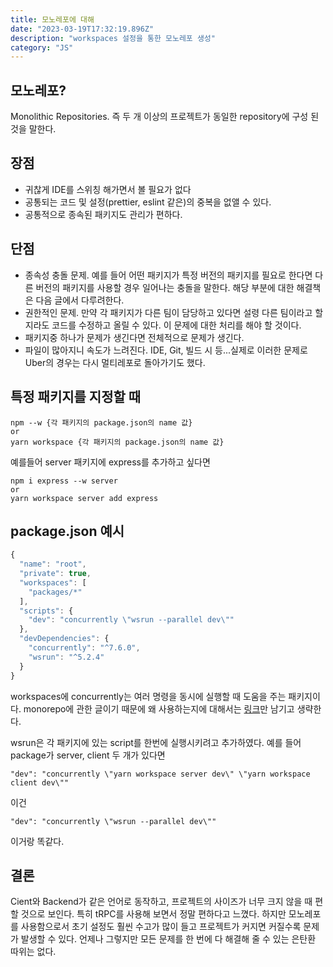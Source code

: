 ```yaml
---
title: 모노레포에 대해
date: "2023-03-19T17:32:19.896Z"
description: "workspaces 설정을 통한 모노레포 생성"
category: "JS"
---
```


## 모노레포?
Monolithic Repositories. 즉 두 개 이상의 프로젝트가 동일한 repository에 구성 된 것을 말한다.

## 장점
- 귀찮게 IDE를 스위칭 해가면서 볼 필요가 없다
- 공통되는 코드 및 설정(prettier, eslint 같은)의 중복을 없앨 수 있다.
- 공통적으로 종속된 패키지도 관리가 편하다.

## 단점
- 종속성 충돌 문제. 예를 들어 어떤 패키지가 특정 버전의 패키지를 필요로 한다면 다른 버전의 패키지를 사용할 경우 일어나는 충돌을 말한다. 해당 부분에 대한 해결책은 다음 글에서 다루려한다.
- 권한적인 문제. 만약 각 패키지가 다른 팀이 담당하고 있다면 설령 다른 팀이라고 할지라도 코드를 수정하고 올릴 수 있다. 이 문제에 대한 처리를 해야 할 것이다.
- 패키지중 하나가 문제가 생긴다면 전체적으로 문제가 생긴다.
- 파일이 많아지니 속도가 느려진다. IDE, Git, 빌드 시 등...실제로 이러한 문제로 Uber의 경우는 다시 멀티레포로 돌아가기도 했다.

## 특정 패키지를 지정할 때
```
npm --w {각 패키지의 package.json의 name 값}
or
yarn workspace {각 패키지의 package.json의 name 값}
```
예를들어 server 패키지에 express를 추가하고 싶다면
```
npm i express --w server
or
yarn workspace server add express
```

## package.json 예시
```js
{
  "name": "root",
  "private": true,
  "workspaces": [
    "packages/*"
  ],
  "scripts": {
    "dev": "concurrently \"wsrun --parallel dev\""
  },
  "devDependencies": {
    "concurrently": "^7.6.0",
    "wsrun": "^5.2.4"
  }
}
```

workspaces에
concurrently는 여러 명령을 동시에 실행할 때 도움을 주는 패키지이다. monorepo에 관한 글이기 때문에 왜 사용하는지에 대해서는 [링크](https://github.com/open-cli-tools/concurrently#why)만 남기고 생략한다.

wsrun은 각 패키지에 있는 script를 한번에 실행시키려고 추가하였다. 예를 들어 package가 server, client 두 개가 있다면
```
"dev": "concurrently \"yarn workspace server dev\" \"yarn workspace client dev\""
```
이건
```
"dev": "concurrently \"wsrun --parallel dev\""
```
이거랑 똑같다.

## 결론
Cient와 Backend가 같은 언어로 동작하고, 프로젝트의 사이즈가 너무 크지 않을 때 편할 것으로 보인다. 특히 tRPC를 사용해 보면서 정말 편하다고 느꼈다.
하지만 모노레포를 사용함으로서 초기 설정도 훨씬 수고가 많이 들고 프로젝트가 커지면 커질수록 문제가 발생할 수 있다. 언제나 그렇지만 모든 문제를 한 번에 다 해결해 줄 수 있는 은탄환 따위는 없다.